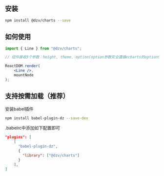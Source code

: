 ## 安装
```bash
npm install @dzv/charts --save
```

## 如何使用
```jsx
import { Line } from "@dzv/charts";

// 组件接收3个参数：height, theme, option(option参数完全遵循echarts的options参数)

ReactDOM.render(
    <Line />,
    mountNode
);

```

## 支持按需加载（推荐）
安装babel插件

```bash
npm install babel-plugin-dz --save-dev
```

.babelrc中添加如下配置即可

```json
"plugins": [
    [
      "babel-plugin-dz",
      {
        "library": ["@dzv/charts"]
      }
    ],
]
```

